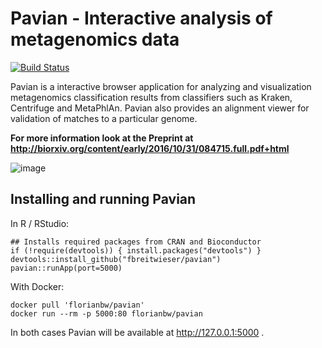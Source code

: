 # Pavian - Interactive analysis of metagenomics data
[![Build Status](https://travis-ci.org/fbreitwieser/pavian.svg?branch=master)](https://travis-ci.org/fbreitwieser/pavian)

Pavian is a interactive browser application for analyzing and visualization metagenomics classification results from classifiers such as 
Kraken, Centrifuge and MetaPhlAn. Pavian also provides an alignment viewer for validation of matches to a particular genome.

**For more information look at the Preprint at http://biorxiv.org/content/early/2016/10/31/084715.full.pdf+html**

![image](https://cloud.githubusercontent.com/assets/516060/20188595/5c8b9808-a747-11e6-9235-296a2314659a.png)

## Installing and running Pavian

In R / RStudio:

    ## Installs required packages from CRAN and Bioconductor
    if (!require(devtools)) { install.packages("devtools") }
    devtools::install_github("fbreitwieser/pavian")
    pavian::runApp(port=5000)

With Docker:

    docker pull 'florianbw/pavian'
    docker run --rm -p 5000:80 florianbw/pavian

In both cases Pavian will be available at http://127.0.0.1:5000 .
